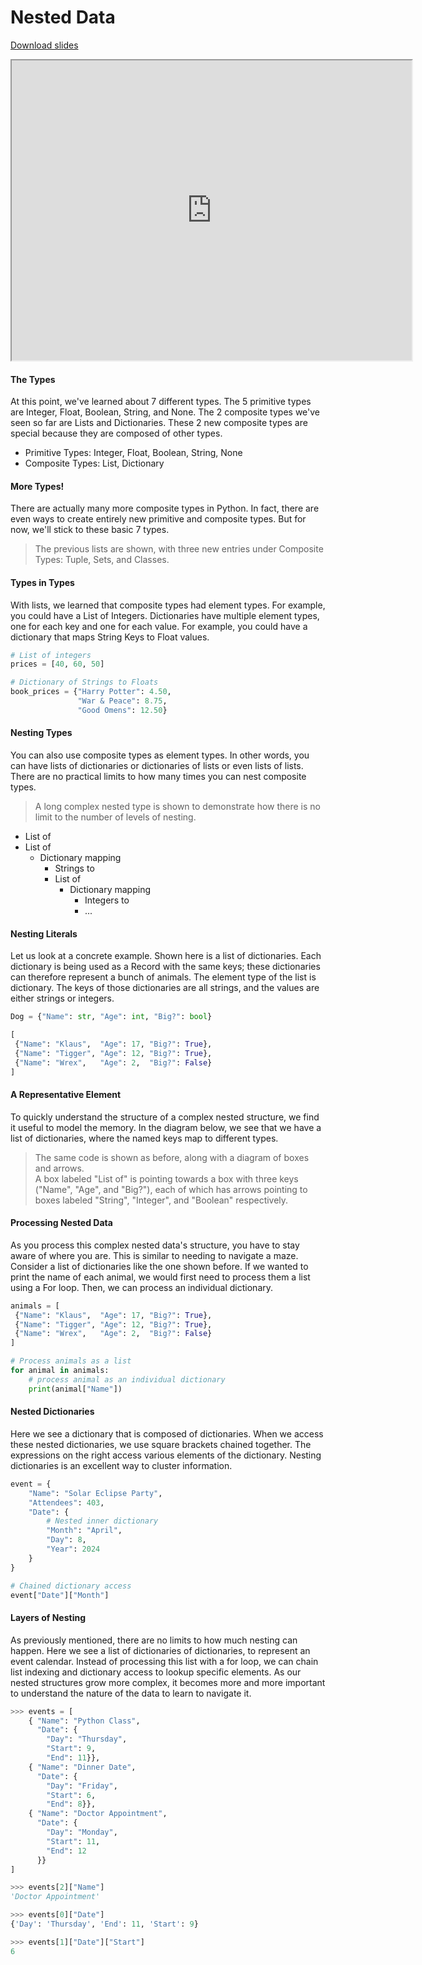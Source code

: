 # Nested Data

[Download slides](Nested%20Data.pdf)


<iframe style="width: 640px; height: 480px;" width="300" height="150" allowfullscreen="allowfullscreen" webkitallowfullscreen="webkitallowfullscreen" mozallowfullscreen="mozallowfullscreen"
title="Nested Data"
src="https://www.youtube.com/embed/HDlUiy2DwMU?feature=oembed&amp;rel=0" ></iframe>


#### The Types

At this point, we've learned about 7 different types.
The 5 primitive types are Integer, Float, Boolean, String, and None.
The 2 composite types we've seen so far are Lists and Dictionaries.
These 2 new composite types are special because they are composed of other types.

* Primitive Types: Integer, Float, Boolean, String, None
* Composite Types: List, Dictionary


#### More Types!

There are actually many more composite types in Python.
In fact, there are even ways to create entirely new primitive and composite types.
But for now, we'll stick to these basic 7 types.

> The previous lists are shown, with three new entries under Composite Types: Tuple, Sets, and Classes.

#### Types in Types

With lists, we learned that composite types had element types.
For example, you could have a List of Integers.
Dictionaries have multiple element types, one for each key and one for each value. 
For example, you could have a dictionary that maps String Keys to Float values.

```python
# List of integers
prices = [40, 60, 50]

# Dictionary of Strings to Floats
book_prices = {"Harry Potter": 4.50,
               "War & Peace": 8.75,
               "Good Omens": 12.50}
```

#### Nesting Types

You can also use composite types as element types.
In other words, you can have lists of dictionaries or dictionaries of lists or even lists of lists.
There are no practical limits to how many times you can nest composite types.

> A long complex nested type is shown to demonstrate how there is no limit to the number of levels of nesting.

* List of
 * List of
   * Dictionary mapping
     * Strings to
     * List of
       * Dictionary mapping
         * Integers to
         * ...


#### Nesting Literals
Let us look at a concrete example.
Shown here is a list of dictionaries.
Each dictionary is being used as a Record with the same keys; these dictionaries can therefore represent a bunch of animals.
The element type of the list is dictionary.
The keys of those dictionaries are all strings, and the values are either strings or integers.

```python
Dog = {"Name": str, "Age": int, "Big?": bool}

[
 {"Name": "Klaus",  "Age": 17, "Big?": True},
 {"Name": "Tigger", "Age": 12, "Big?": True},
 {"Name": "Wrex",   "Age": 2,  "Big?": False}
]
```

#### A Representative Element

To quickly understand the structure of a complex nested structure, we find it useful to model the memory.
In the diagram below, we see that we have a list of dictionaries, where the named keys map to different types.

> The same code is shown as before, along with a diagram of boxes and arrows.  
> A box labeled "List of" is pointing towards a box with three keys ("Name", "Age", and "Big?"), each of which has arrows pointing to boxes labeled "String", "Integer", and "Boolean" respectively.

#### Processing Nested Data

As you process this complex nested data's structure, you have to stay aware of where you are.
This is similar to needing to navigate a maze.
Consider a list of dictionaries like the one shown before.
If we wanted to print the name of each animal, we would first need to process them a list using a For loop.
Then, we can process an individual dictionary.

```python
animals = [
 {"Name": "Klaus",  "Age": 17, "Big?": True},
 {"Name": "Tigger", "Age": 12, "Big?": True},
 {"Name": "Wrex",   "Age": 2,  "Big?": False}
]

# Process animals as a list
for animal in animals:
    # process animal as an individual dictionary
	print(animal["Name"])
```

#### Nested Dictionaries

Here we see a dictionary that is composed of dictionaries.
When we access these nested dictionaries, we use square brackets chained together.
The expressions on the right access various elements of the dictionary.
Nesting dictionaries is an excellent way to cluster information.

```python
event = {
    "Name": "Solar Eclipse Party",
    "Attendees": 403,
    "Date": {
        # Nested inner dictionary
        "Month": "April",
        "Day": 8,
        "Year": 2024
    }
}

# Chained dictionary access
event["Date"]["Month"]
```

#### Layers of Nesting

As previously mentioned, there are no limits to how much nesting can happen.
Here we see a list of dictionaries of dictionaries, to represent an event calendar.
Instead of processing this list with a for loop, we can chain list indexing and dictionary access to lookup specific elements.
As our nested structures grow more complex, it becomes more and more important to understand the nature of the data to learn to navigate it.

```python
>>> events = [
    { "Name": "Python Class",
      "Date": {
        "Day": "Thursday",
        "Start": 9,
        "End": 11}},
    { "Name": "Dinner Date",
      "Date": {
        "Day": "Friday",
        "Start": 6,
        "End": 8}},
    { "Name": "Doctor Appointment",
      "Date": {
        "Day": "Monday",
        "Start": 11,
        "End": 12
      }}
]

>>> events[2]["Name"]
'Doctor Appointment'

>>> events[0]["Date"]
{'Day': 'Thursday', 'End': 11, 'Start': 9}

>>> events[1]["Date"]["Start"]
6


```
